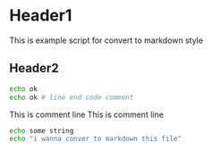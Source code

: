 # Header1

This is example script for
convert to markdown style

## Header2

```sh
echo ok
echo ok # line end code comment
```

This is comment line
This is comment line

```sh
echo some string
echo "i wanna conver to markdown this file"
```
